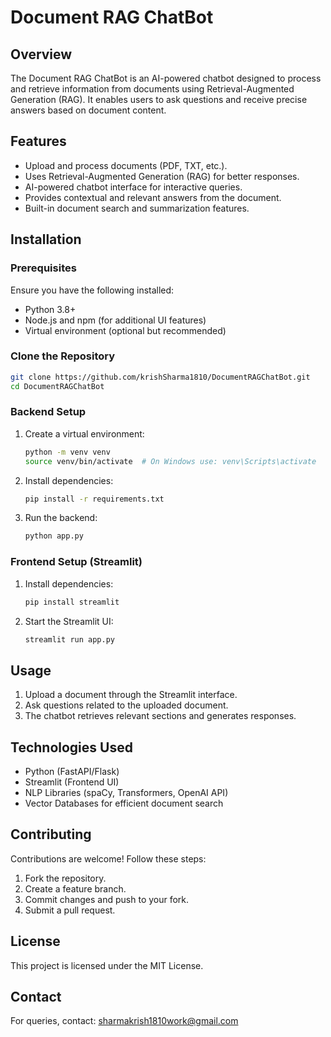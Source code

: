 # Document RAG ChatBot

## Overview
The Document RAG ChatBot is an AI-powered chatbot designed to process and retrieve information from documents using Retrieval-Augmented Generation (RAG). It enables users to ask questions and receive precise answers based on document content.

## Features
- Upload and process documents (PDF, TXT, etc.).
- Uses Retrieval-Augmented Generation (RAG) for better responses.
- AI-powered chatbot interface for interactive queries.
- Provides contextual and relevant answers from the document.
- Built-in document search and summarization features.

## Installation
### Prerequisites
Ensure you have the following installed:
- Python 3.8+
- Node.js and npm (for additional UI features)
- Virtual environment (optional but recommended)

### Clone the Repository
```sh
git clone https://github.com/krishSharma1810/DocumentRAGChatBot.git
cd DocumentRAGChatBot
```

### Backend Setup
1. Create a virtual environment:
   ```sh
   python -m venv venv
   source venv/bin/activate  # On Windows use: venv\Scripts\activate
   ```
2. Install dependencies:
   ```sh
   pip install -r requirements.txt
   ```
3. Run the backend:
   ```sh
   python app.py
   ```

### Frontend Setup (Streamlit)
1. Install dependencies:
   ```sh
   pip install streamlit
   ```
2. Start the Streamlit UI:
   ```sh
   streamlit run app.py
   ```

## Usage
1. Upload a document through the Streamlit interface.
2. Ask questions related to the uploaded document.
3. The chatbot retrieves relevant sections and generates responses.

## Technologies Used
- Python (FastAPI/Flask)
- Streamlit (Frontend UI)
- NLP Libraries (spaCy, Transformers, OpenAI API)
- Vector Databases for efficient document search

## Contributing
Contributions are welcome! Follow these steps:
1. Fork the repository.
2. Create a feature branch.
3. Commit changes and push to your fork.
4. Submit a pull request.

## License
This project is licensed under the MIT License.

## Contact
For queries, contact: [sharmakrish1810work@gmail.com](mailto:sharmakrish1810work@gmail.com)
